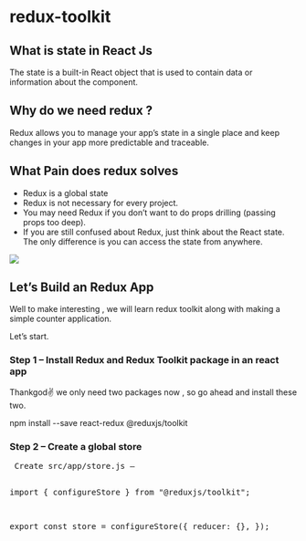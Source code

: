 # redux-toolkit

<h2>What is state in React Js</h2>
The state is a built-in React object that is used to contain data or information about the component.

<h2>Why do we need redux ?</h2>
Redux allows you to manage your app’s state in a single place and keep changes in your app more predictable and traceable.

<h2></h2>
<h2>What Pain does redux solves</h2>
<ul>
  <li>Redux is a global state</li>
  <li>Redux is not necessary for every project.</li>
  <li>You may need Redux if you don’t want to do props drilling (passing props too deep).</li>
  <li>If you are still confused about Redux, just think about the React state. The only difference is you can access the state from anywhere.</li>
</ul>
<img src='https://whataboutcoding.com/wp-content/uploads/2022/12/REDUX-TOOLKIT-DIAGRAM-HIMANSHU-SHEKHAR-1024x641.png'/>


<h2>Let’s Build an Redux App</h2>
Well to make interesting , we will learn redux toolkit along with making a simple counter application.

Let’s start.

<h3>Step 1 – Install Redux and Redux Toolkit package in an react app</h3>
Thankgod✌️ we only need two packages now , so go ahead and install these two.

npm install --save react-redux @reduxjs/toolkit

<h3>Step 2 – Create a global store</h3>
<pre>
 Create src/app/store.js –

import { configureStore } from "@reduxjs/toolkit";

export const store = configureStore({
  reducer: {},
});
</pre>

























